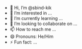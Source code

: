 - 👋 Hi, I’m @sbind-kik
- 👀 I’m interested in ...
- 🌱 I’m currently learning ...
- 💞️ I’m looking to collaborate on ...
- 📫 How to reach me ...
- 😄 Pronouns: He/Him
- ⚡ Fun fact: ...

<!---
sbind-kik/sbind-kik is a ✨ special ✨ repository because its `README.md` (this file) appears on your GitHub profile.
You can click the Preview link to take a look at your changes.
--->
